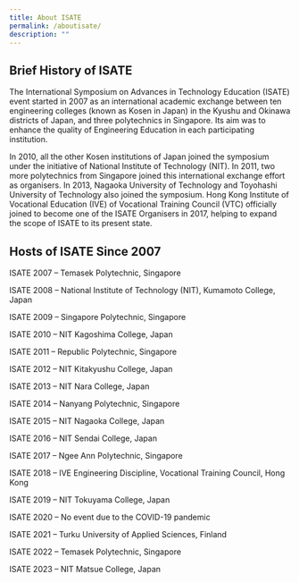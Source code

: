 ```yaml
---
title: About ISATE
permalink: /aboutisate/
description: ""
---
```

Brief History of ISATE
----------------------

The International Symposium on Advances in Technology Education (ISATE) event started in 2007 as an international academic exchange between ten engineering colleges (known as Kosen in Japan) in the Kyushu and Okinawa districts of Japan, and three polytechnics in Singapore. Its aim was to enhance the quality of Engineering Education in each participating institution.  
  
In 2010, all the other Kosen institutions of Japan joined the symposium under the initiative of National Institute of Technology (NIT). In 2011, two more polytechnics from Singapore joined this international exchange effort as organisers. In 2013, Nagaoka University of Technology and Toyohashi University of Technology also joined the symposium. Hong Kong Institute of Vocational Education (IVE) of Vocational Training Council (VTC) officially joined to become one of the ISATE Organisers in 2017, helping to expand the scope of ISATE to its present state.

Hosts of ISATE Since 2007
-------------------------

ISATE 2007 – Temasek Polytechnic, Singapore  
  
ISATE 2008 – National Institute of Technology (NIT), Kumamoto College, Japan  
  
ISATE 2009 – Singapore Polytechnic, Singapore  
  
ISATE 2010 – NIT Kagoshima College, Japan  
  
ISATE 2011 – Republic Polytechnic, Singapore  
  
ISATE 2012 – NIT Kitakyushu College, Japan  
  
ISATE 2013 – NIT Nara College, Japan  
  
ISATE 2014 – Nanyang Polytechnic, Singapore  
  
ISATE 2015 – NIT Nagaoka College, Japan  
  
ISATE 2016 – NIT Sendai College, Japan  
  
ISATE 2017 – Ngee Ann Polytechnic, Singapore  
  
ISATE 2018 – IVE Engineering Discipline, Vocational Training Council, Hong Kong  
  
ISATE 2019 – NIT Tokuyama College, Japan  
  
ISATE 2020 – No event due to the COVID-19 pandemic  
  
ISATE 2021 – Turku University of Applied Sciences, Finland

ISATE 2022 – Temasek Polytechnic, Singapore

ISATE 2023 – NIT Matsue College, Japan